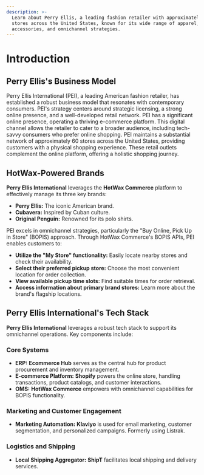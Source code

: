 ```yaml
---
description: >-
  Learn about Perry Ellis, a leading fashion retailer with approximately 60
  stores across the United States, known for its wide range of apparel,
  accessories, and omnichannel strategies.
---
```


# Introduction

## Perry Ellis's Business Model

Perry Ellis International (PEI), a leading American fashion retailer, has established a robust business model that resonates with contemporary consumers. PEI's strategy centers around strategic licensing, a strong online presence, and a well-developed retail network. PEI has a significant online presence, operating a thriving e-commerce platform. This digital channel allows the retailer to cater to a broader audience, including tech-savvy consumers who prefer online shopping. PEI maintains a substantial network of approximately 60 stores across the United States, providing customers with a physical shopping experience. These retail outlets complement the online platform, offering a holistic shopping journey.

## HotWax-Powered Brands
**Perry Ellis International** leverages the **HotWax Commerce** platform to effectively manage its three key brands:

* **Perry Ellis:** The iconic American brand.
* **Cubavera:** Inspired by Cuban culture.
* **Original Penguin:** Renowned for its polo shirts.

PEI excels in omnichannel strategies, particularly the "Buy Online, Pick Up in Store" (BOPIS) approach. Through HotWax Commerce's BOPIS APIs, PEI enables customers to:

* **Utilize the "My Store" functionality:** Easily locate nearby stores and check their availability.
* **Select their preferred pickup store:** Choose the most convenient location for order collection.
* **View available pickup time slots:** Find suitable times for order retrieval.
* **Access information about primary brand stores:** Learn more about the brand's flagship locations.

## Perry Ellis International's Tech Stack

**Perry Ellis International** leverages a robust tech stack to support its omnichannel operations. Key components include:

### Core Systems
* **ERP:** **Ecommerce Hub** serves as the central hub for product procurement and inventory management.
* **E-commerce Platform:** **Shopify** powers the online store, handling transactions, product catalogs, and customer interactions.
* **OMS:** **HotWax Commerce** empowers with omnichannel capabilities for BOPIS functionality.

### Marketing and Customer Engagement
* **Marketing Automation:** **Klaviyo** is used for email marketing, customer segmentation, and personalized campaigns. Formerly using Listrak.

### Logistics and Shipping
* **Local Shipping Aggregator:** **ShipT** facilitates local shipping and delivery services.